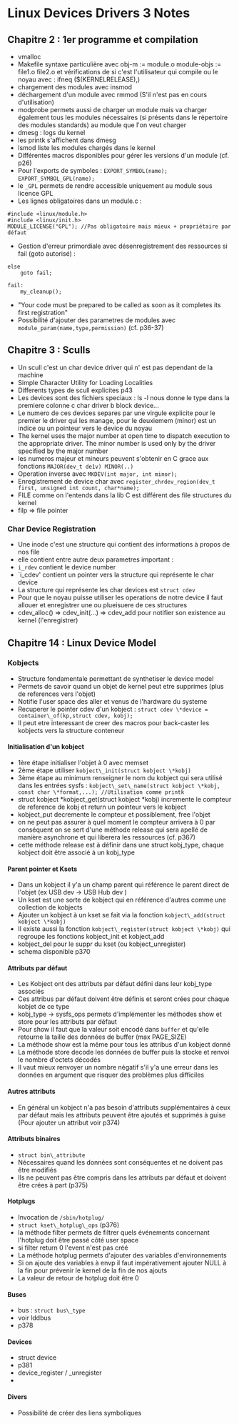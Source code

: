 # Linux Devices Drivers 3 Notes
## Chapitre 2 : 1er programme et compilation
- vmalloc
- Makefile syntaxe particulière avec
    obj-m := module.o
    module-objs := file1.o file2.o
et vérifications de si c'est l'utilisateur qui compile ou le noyau avec :
    ifneq ($(KERNELRELEASE),)
- chargement des modules avec insmod
- déchargement d'un module avec rmmod (S'il n'est pas en cours d'utilisation)
- modprobe permets aussi de charger un module mais va charger également tous les modules nécessaires (si présents dans le répertoire des modules standards) au module que l'on veut charger
- dmesg : logs du kernel
- les printk s'affichent dans dmesg 
- lsmod liste les modules chargés dans le kernel
- Différentes macros disponibles pour gérer les versions d'un module (cf. p26)
- Pour l'exports de symboles :
    `EXPORT_SYMBOL(name);`
    `EXPORT_SYMBOL_GPL(name);`
- le `_GPL` permets de rendre accessible uniquement au module sous licence GPL
- Les lignes obligatoires dans un module.c :
```
#include <linux/module.h>
#include <linux/init.h>
MODULE_LICENSE("GPL"); //Pas obligatoire mais mieux + propriétaire par défaut
```
- Gestion d'erreur primordiale avec désenregistrement des ressources si fail (goto autorisé) :
```
else
    goto fail;

fail:
    my_cleanup();
```
- "Your code must be prepared to be called as soon as it completes its first registration"
- Possibilité d'ajouter des parametres de modules avec `module_param(name,type,permission)` (cf. p36-37)

## Chapitre 3 : Sculls
- Un scull c'est un char device driver qui n' est pas dependant de la machine
- Simple Character Utility for Loading Localities
- Differents types de scull explicites p43
- Les devices sont des fichiers speciaux : ls -l nous donne le type dans la premiere colonne c char driver b block device...
- Le numero de ces devices separes par une virgule explicite pour le premier le driver qui les manage, pour le deuxiemem (minor) est un indice ou un pointeur vers le device du noyau
- The kernel uses the major number at open time to dispatch execution to the appropriate driver. The minor number is used only by the driver specified by the major number
- les numeros majeur et mineurs peuvent s'obtenir en C grace aux fonctions `MAJOR(dev_t de1v) MINOR(..)`
- Operation inverse avec `MKDEV(int major, int minor);`
- Enregistrement de device char avec `register_chrdev_region(dev_t first, unsigned int count, char*name);`
- FILE comme on l'entends dans la lib C est différent des file structures du kernel
- filp => file pointer

### Char Device Registration 
- Une inode c'est une structure qui contient des informations à propos de nos file
- elle contient entre autre deux parametres important :
- `i_rdev` contient le device number
- `i_cdev' contient un pointer vers la structure qui représente le char device
- La structure qui représente les char devices est `struct cdev`
- Pour que le noyau puisse utiliser les operations de notre device il faut allouer et enregistrer une ou plueisuere de ces structures
- cdev_alloc() => cdev_init(...) => cdev_add pour notifier son existence au kernel (l'enregistrer)

## Chapitre 14 : Linux Device Model
### Kobjects
- Structure fondamentale permettant de synthetiser le device model
- Permets de savoir quand un objet de kernel peut etre supprimes (plus de references vers l'objet)
- Notifie l'user space des aller et venus de l'hardware du systeme
- Recuperer le pointer cdev d'un kobject : `struct cdev \*device = container\_of(kp,struct cdev, kobj);`
- Il peut etre interessant de creer des macros pour back-caster les kobjects vers la structure conteneur

#### Initialisation d'un kobject
- 1ère étape initialiser l'objet à 0 avec memset
- 2ème étape utiliser `kobject\_init(struct kobject \*kobj)`
- 3ème étape au minimum renseigner le nom du kobject qui sera utilisé dans les entrées sysfs : `kobject\_set\_name(struct kobject \*kobj, const char \*format,...); //Utilisation comme printk`
- struct kobject *kobject_get(struct kobject *kobj) incremente le compteur de reference de kobj et return un pointeur vers le kobject
- kobject_put decremente le compteur et possiblement, free l'objet
- on ne peut pas assurer à quel moment le compteur arrivera à 0 par conséquent on se sert d'une méthode release qui sera apellé de manière asynchrone et qui liberera les ressources (cf. p367)
- cette méthode release est à définir dans une struct kobj_type, chaque kobject doit être associé à un kobj_type

#### Parent pointer et Ksets
- Dans un kobject il y'a un champ parent qui référence le parent direct de l'objet (ex USB dev -> USB Hub dev )
- Un kset est une sorte de kobject qui en référence d'autres comme une collection de kobjects
- Ajouter un kobject à un kset se fait via la fonction `kobject\_add(struct kobject \*kobj)`
- Il existe aussi la fonction `kobject\_register(struct kobject \*kobj)` qui regroupe les fonctions kobject\_init et kobject\_add
- kobject_del pour le suppr du kset (ou kobject_unregister)
- schema disponible p370

#### Attributs par défaut
- Les Kobject ont des attributs par défaut défini dans leur kobj_type associés
- Ces attribus par défaut doivent être définis et seront crées pour chaque kobjet de ce type
- kobj_type -> sysfs_ops permets d'implémenter les méthodes show et store pour les attributs par défaut
- Pour show il faut que la valeur soit encodé dans `buffer` et qu'elle retourne la taille des données de buffer (max PAGE_SIZE)
- La méthode show est la même pour tous les attribus d'un kobject donné
- La méthode store decode les données de buffer puis la stocke et renvoi le nombre d'octets décodés
- Il vaut mieux renvoyer un nombre négatif s'il y'a une erreur dans les données en argument que risquer des problèmes plus difficiles

#### Autres attributs
- En général un kobject n'a pas besoin d'attributs supplémentaires à ceux par défaut mais les attributs peuvent être ajoutés et supprimés à guise (Pour ajouter un attribut voir p374)

#### Attributs binaires
- `struct bin\_attribute`
- Nécessaires quand les données sont conséquentes et ne doivent pas être modifiés
- Ils ne peuvent pas être compris dans les attributs par défaut et doivent être crées à part (p375)

#### Hotplugs
- Invocation de `/sbin/hotplug/`
- `struct kset\_hotplug\_ops` (p376)
- la méthode filter permets de filtrer quels événements concernant l'hotplug doit être passé côté user space
- si filter return 0 l'event n'est pas créé
- La méthode hotplug permets d'ajouter des variables d'environnements 
- Si on ajoute des variables à envp il faut impérativement ajouter NULL à la fin pour prévenir le kernel de la fin de nos ajouts
- La valeur de retour de hotplug doit être 0

#### Buses
- bus : `struct bus\_type`
- voir lddbus
- p378

#### Devices
- struct device
- p381
- device_register / _unregister
- 

#### Divers
- Possibilité de créer des liens symboliques
